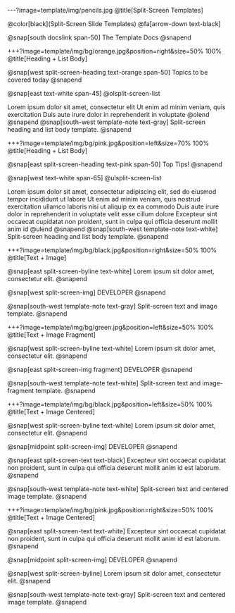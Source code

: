 ---?image=template/img/pencils.jpg @title[Split-Screen Templates]

@color[black](Split-Screen
Slide Templates)
@fa[arrow-down text-black]

@snap[south docslink span-50] The Template Docs @snapend

+++?image=template/img/bg/orange.jpg&position=right&size=50% 100% @title[Heading + List Body]

@snap[west split-screen-heading text-orange span-50] Topics to be covered today @snapend

@snap[east text-white span-45] @olsplit-screen-list

Lorem ipsum dolor sit amet, consectetur elit
Ut enim ad minim veniam, quis exercitation
Duis aute irure dolor in reprehenderit in voluptate @olend @snapend
@snap[south-west template-note text-gray] Split-screen heading and list body template. @snapend

+++?image=template/img/bg/pink.jpg&position=left&size=70% 100% @title[Heading + List Body]

@snap[east split-screen-heading text-pink span-50] Top
Tips! @snapend

@snap[west text-white span-65] @ulsplit-screen-list

Lorem ipsum dolor sit amet, consectetur adipiscing elit, sed do eiusmod tempor incididunt ut labore
Ut enim ad minim veniam, quis nostrud exercitation ullamco laboris nisi ut aliquip ex ea commodo
Duis aute irure dolor in reprehenderit in voluptate velit esse cillum dolore
Excepteur sint occaecat cupidatat non proident, sunt in culpa qui officia deserunt mollit anim id @ulend @snapend
@snap[south-west template-note text-white] Split-screen heading and list body template. @snapend

+++?image=template/img/bg/black.jpg&position=right&size=50% 100% @title[Text + Image]

@snap[east split-screen-byline text-white] Lorem ipsum sit dolor amet, consectetur elit. @snapend

@snap[west split-screen-img] DEVELOPER @snapend

@snap[south-west template-note text-gray] Split-screen text and image template. @snapend

+++?image=template/img/bg/green.jpg&position=left&size=50% 100% @title[Text + Image Fragment]

@snap[west split-screen-byline text-white] Lorem ipsum sit dolor amet, consectetur elit. @snapend

@snap[east split-screen-img fragment] DEVELOPER @snapend

@snap[south-west template-note text-white] Split-screen text and image-fragment template. @snapend

+++?image=template/img/bg/black.jpg&position=left&size=50% 100% @title[Text + Image Centered]

@snap[west split-screen-byline text-white] Lorem ipsum
sit dolor amet, consectetur elit. @snapend

@snap[midpoint split-screen-img] DEVELOPER @snapend

@snap[east split-screen-text text-black] Excepteur sint occaecat cupidatat non proident, sunt in culpa qui officia deserunt mollit anim id est laborum. @snapend

@snap[south-west template-note text-white] Split-screen text and centered image template. @snapend

+++?image=template/img/bg/pink.jpg&position=right&size=50% 100% @title[Text + Image Centered]

@snap[east split-screen-text text-white] Excepteur sint occaecat cupidatat non proident, sunt in culpa qui officia deserunt mollit anim id est laborum. @snapend

@snap[midpoint split-screen-img] DEVELOPER @snapend

@snap[west split-screen-byline] Lorem ipsum
sit dolor amet, consectetur elit. @snapend

@snap[south-west template-note text-gray] Split-screen text and centered image template. @snapend
